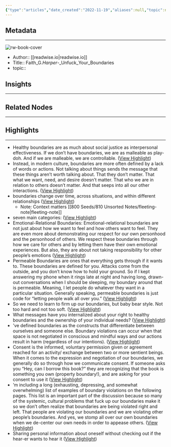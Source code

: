 ```yaml
---
{"type":"articles","date_created":"2022-11-19","aliases":null,"topic":null,"url":"https://readwise.io/reader/document_raw_content/6697491","layout":null,"banner":null,"dg-publish":true,"tags":null,"permalink":"/300-biblio/200-articles/faith-g-harper-unfuck-your-boundaries/","dgPassFrontmatter":true,"created":"2023-10-20T12:44:18.000-05:00","updated":"2023-10-20T12:44:18.000-05:00"}
---
```


## Metadata
---
![rw-book-cover](https://readwise-assets.s3.amazonaws.com/static/images/article1.be68295a7e40.png)
- Author:: [[readwise.io\|readwise.io]]
- Title:: Faith_G._Harper_-_Unfuck_Your_Boundaries
- topic::  



## Insights
---
## Related Nodes
---

## Highlights 
---
- Healthy boundaries are as much about social
  justice as interpersonal effectiveness. If we don’t have boundaries, we are as malleable as play-doh. And if we are malleable, we are controllable. ([View Highlight](https://read.readwise.io/read/01gj3rnzfr6z5ny6bape0x73c5))
- Instead, in modern culture, boundaries are more
  often defined by a lack of words or actions. Not talking about things sends the message that these things aren’t worth talking about. That they don’t matter. That what we want, need, and desire doesn’t matter. That who we are in relation to others doesn’t matter. And that seeps into all our other interactions. ([View Highlight](https://read.readwise.io/read/01gj3rshfgjrxkjd6jgs8me15b))
- boundaries change over time, across
  situations, and within different relationships ([View Highlight](https://read.readwise.io/read/01gj3ryygdaggra3xh1fpdkzed))
    - Note: Context matters [[800 Seeds/810 Unsorted Notes/fleeting-note\|fleeting-note]]
- seven main categories: ([View Highlight](https://read.readwise.io/read/01gj3s054c9n7zd4a1k2pr5bj4))
- Emotional-Relational Boundaries: Emotional-relational boundaries are not just about how we want to feel and how others want to feel. They are even more about demonstrating our respect for our own personhood and the personhood of others. We respect these boundaries through how we care for others and by letting them have their own emotional experiences. But also, they are about not taking responsibility for other people’s emotions ([View Highlight](https://read.readwise.io/read/01gj3s11byxvwr2vmb58vnndvn))
- Permeable Boundaries are ones that everything gets through if it wants to. These boundaries are defined for you. Attacks come from the outside, and you don’t know how to hold your ground. So if I kept answering my phone when it rings late at night and having long, drawn-out conversations when I should be sleeping, my boundary around that is permeable. Meaning, I let people do whatever they want in a particular situation. Generally speaking, permeable boundaries is just code for “letting people walk all over you.” ([View Highlight](https://read.readwise.io/read/01gj3schvfgasy8nhxk7e00mw0))
- So we need to learn to firm up our boundaries, but baby bear style. Not too hard and not too soft. ([View Highlight](https://read.readwise.io/read/01gj3sd88p2kbxbqx1bmq91nx8))
- What messages have you internalized about your right to healthy boundaries and the ownership of your individual needs? ([View Highlight](https://read.readwise.io/read/01gj3sewnevxyxqqbpt714tqft))
- ’ve defined boundaries as the constructs that differentiate between ourselves and someone else. Boundary violations can occur when that space is not negotiated in conscious and mindful ways and
  our actions result in harm (regardless of our intentions). ([View Highlight](https://read.readwise.io/read/01gj3sfj8yz1n28b3amz4dftnn))
- Consent is the informed, voluntary permission given or agreement reached for an activity/ exchange between two or more sentient beings. When it comes to the expression and negotiation of our boundaries, we generally do so through how we communicate consent. If someone asks you “Hey, can I borrow this book?” they are recognizing that the book is something you own (property boundary!), and are asking for your consent to use it ([View Highlight](https://read.readwise.io/read/01gj3sg6aek23y1nm8k49prtj9))
- ’m including a long (exhausting, depressing, and
  somewhat overwhelming) list of examples of boundary
  violations on the following pages. This list is an important
  part of the discussion because so many of the systemic,
  cultural problems that fuck up our boundaries make it so
  we don’t often realize that boundaries are being violated
  right and left. That people are violating our boundaries and
  we are violating other people’s boundaries. And yes, we
  stomp all over our own boundaries when we de-center our
  own needs in order to appease others. ([View Highlight](https://read.readwise.io/read/01gj3z3sbvgx6n86de9v50q5wg))
- Sharing personal information about oneself without
  checking out if the hear-er wants to hear it ([View Highlight](https://read.readwise.io/read/01gj44x8zcjcc4pya6046ek05y))
